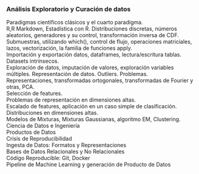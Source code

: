 ### Análisis Exploratorio y Curación de datos
Paradigmas científicos clásicos y el cuarto paradigma.  
R,R Markdown, Estadística con R. Distribuciones discretas, números aleatorios, generadores y su control, transformación inversa de CDF.   Submuestras, utilizando which(), control de flujo, operaciones matriciales, lazos, vectorización, la familia de funciones apply.  
Importación y exportación datos, dataframes, lectura/escritura tablas.  
Datasets intrínsecos.  
Exploración de datos, imputación de valores, exploración variables múltiples. Representación de datos. Outliers. Problemas.  
Representaciones, transformadas ortogonales, transformadas de Fourier y otras, PCA.  
Selección de features.  
Problemas de representación en dimensiones altas.  
Escalado de features, aplicación en un caso simple de clasificación.  
Distribuciones en dimensiones altas.  
Modelos de Mixturas, Mixturas Gaussianas, algoritmo EM, Clustering.  
Ciencia de Datos e Ingeniería  
Productos de Datos  
Crisis de Reproducibilidad  
Ingesta de Datos: Formatos y Representaciones  
Bases de Datos Relacionales y No Relacionales  
Código Reproducible: Git, Docker  
Pipeline de Machine Learning y generación de Producto de Datos  
